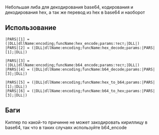 Небольшая либа для декодирования base64, кодирования и декодирования hex, а так же перевод из hex в base64 и наоборот

## Использование
```
|PARS|[1] = (|DLL|dllName:encoding;funcName:hex_encode;params:тест;|DLL|)
|PARS|[2] = (|DLL|dllName:encoding;funcName:hex_decode;params:|PARS|[1];|DLL|)

|PARS|[3] = (|DLL|dllName:encoding;funcName:b64_encode;params:тест;|DLL|)
|PARS|[4] = (|DLL|dllName:encoding;funcName:b64_decode;params:|PARS|[3];|DLL|)

|PARS|[5] = (|DLL|dllName:encoding;funcName:hex_to_b64;params:|PARS|[1];|DLL|)
|PARS|[6] = (|DLL|dllName:encoding;funcName:b64_to_hex;params:|PARS|[3];|DLL|)
```

## Баги
Киппер по какой-то причинне не может закодировать кириллицу в base64, так что в таких случаях используйте b64_encode
